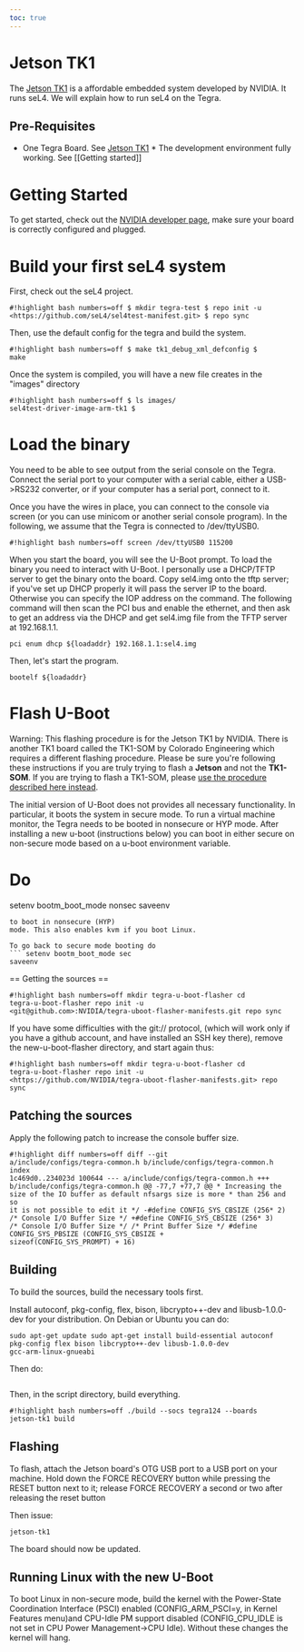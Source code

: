 ```yaml
---
toc: true
---
```


# Jetson TK1

The [Jetson TK1](http://www.nvidia.com/object/jetson-tk1-embedded-dev-kit.html) is a affordable embedded system developed by NVIDIA. It runs
seL4. We will explain how to run seL4 on the Tegra.
 
## Pre-Requisites
* One Tegra Board.
See
[Jetson TK1](http://www.nvidia.com/object/jetson-tk1-embedded-dev-kit.html) * The development environment fully working. 
See [[Getting started]]

# Getting Started
 To get started, check out the
[NVIDIA developer
page](https://developer.nvidia.com/embedded-computing), make sure your board is correctly configured and plugged.

# Build your first seL4 system
 First, check out the seL4 project.
```
#!highlight bash numbers=off $ mkdir tegra-test $ repo init -u
<https://github.com/seL4/sel4test-manifest.git> $ repo sync
```

Then, use the default config for the tegra and build the system.
```
#!highlight bash numbers=off $ make tk1_debug_xml_defconfig $
make
```

Once the system is compiled, you will have a new file creates in the
"images" directory
```
#!highlight bash numbers=off $ ls images/
sel4test-driver-image-arm-tk1 $
```

# Load the binary
 You need to be able to see output from the serial
console on the Tegra. Connect the serial port to your computer with a
serial cable, either a USB->RS232 converter, or if your computer has
a serial port, connect to it.

Once you have the wires in place, you can connect to the console via
screen (or you can use minicom or another serial console program). In
the following, we assume that the Tegra is connected to /dev/ttyUSB0.

`#!highlight bash numbers=off screen /dev/ttyUSB0 115200 `

When you start the board, you will see the U-Boot prompt. To load the
binary you need to interact with U-Boot. I personally use a DHCP/TFTP
server to get the binary onto the board. Copy sel4.img onto the tftp
server; if you've set up DHCP properly it will pass the server IP to the
board. Otherwise you can specify the IOP address on the command. The
following command will then scan the PCI bus and enable the ethernet,
and then ask to get an address via the DHCP and get sel4.img file from
the TFTP server at 192.168.1.1.

` pci enum dhcp ${loadaddr} 192.168.1.1:sel4.img `

Then, let's start the program.

` bootelf ${loadaddr} `

# Flash U-Boot


Warning: This flashing procedure is for the Jetson TK1 by NVIDIA. There
is another TK1 board called the TK1-SOM by Colorado Engineering which
requires a different flashing procedure. Please be sure you're following
these instructions if you are truly trying to flash a **Jetson** and
not the **TK1-SOM**. If you are trying to flash a TK1-SOM, please
[use the
procedure described here instead](https://wiki.sel4.systems/Hardware/CEI_TK1_SOM#U-Boot).

The initial version of U-Boot does not provides all necessary
functionality. In particular, it boots the system in secure mode. To run
a virtual machine monitor, the Tegra needs to be booted in nonsecure or
HYP mode. After installing a new u-boot (instructions below) you can
boot in either secure on non-secure mode based on a u-boot environment
variable.

Do
==

setenv bootm_boot_mode nonsec saveenv
```
to boot in nonsecure (HYP)
mode. This also enables kvm if you boot Linux.

To go back to secure mode booting do
``` setenv bootm_boot_mode sec
saveenv
```
== Getting the sources ==
```
#!highlight bash numbers=off mkdir tegra-u-boot-flasher cd
tegra-u-boot-flasher repo init -u
<git@github.com>:NVIDIA/tegra-uboot-flasher-manifests.git repo sync
```

If you have some difficulties with the git:// protocol, (which will work
only if you have a github account, and have installed an SSH key there),
remove the new-u-boot-flasher directory, and start again thus:
```
#!highlight bash numbers=off mkdir tegra-u-boot-flasher cd
tegra-u-boot-flasher repo init -u
<https://github.com/NVIDIA/tegra-uboot-flasher-manifests.git> repo sync
```

## Patching the sources


Apply the following patch to increase the console buffer size.
```
#!highlight diff numbers=off diff --git
a/include/configs/tegra-common.h b/include/configs/tegra-common.h index
1c469d0..234023d 100644 --- a/include/configs/tegra-common.h +++
b/include/configs/tegra-common.h @@ -77,7 +77,7 @@ * Increasing the
size of the IO buffer as default nfsargs size is more * than 256 and so
it is not possible to edit it */ -#define CONFIG_SYS_CBSIZE (256* 2)
/* Console I/O Buffer Size */ +#define CONFIG_SYS_CBSIZE (256* 3)
/* Console I/O Buffer Size */ /* Print Buffer Size */ #define
CONFIG_SYS_PBSIZE (CONFIG_SYS_CBSIZE +
sizeof(CONFIG_SYS_PROMPT) + 16)
```

## Building
 To build the sources, build the necessary tools first.

Install autoconf, pkg-config, flex, bison, libcrypto++-dev and
libusb-1.0.0-dev for your distribution. On Debian or Ubuntu you can do:
```
sudo apt-get update sudo apt-get install build-essential autoconf
pkg-config flex bison libcrypto++-dev libusb-1.0.0-dev
gcc-arm-linux-gnueabi
```

Then do:
```#!highlight bash numbers=off cd scripts ./build-tools build
```

Then, in the script directory, build everything.
```
#!highlight bash numbers=off ./build --socs tegra124 --boards
jetson-tk1 build
```

## Flashing
 To flash, attach the Jetson board's OTG USB port to a USB
port on your machine. Hold down the FORCE RECOVERY button while pressing
the RESET button next to it; release FORCE RECOVERY a second or two
after releasing the reset button

Then issue:
```#!highlight bash numbers=off ./tegra-uboot-flasher flash
jetson-tk1
```

The board should now be updated.

## Running Linux with the new U-Boot
 To boot Linux in non-secure
mode, build the kernel with the Power-State Coordination Interface
(PSCI) enabled (CONFIG_ARM_PSCI=y, in Kernel Features menu)and
CPU-Idle PM support disabled (CONFIG_CPU_IDLE is not set in CPU Power
Management->CPU Idle). Without these changes the kernel will hang.
